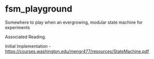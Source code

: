 # fsm_playground
Somewhere to play when an evergrowing, modular state machine for experiments


Associated Reading.


Initial Implementation - https://courses.washington.edu/mengr477/resources/StateMachine.pdf
